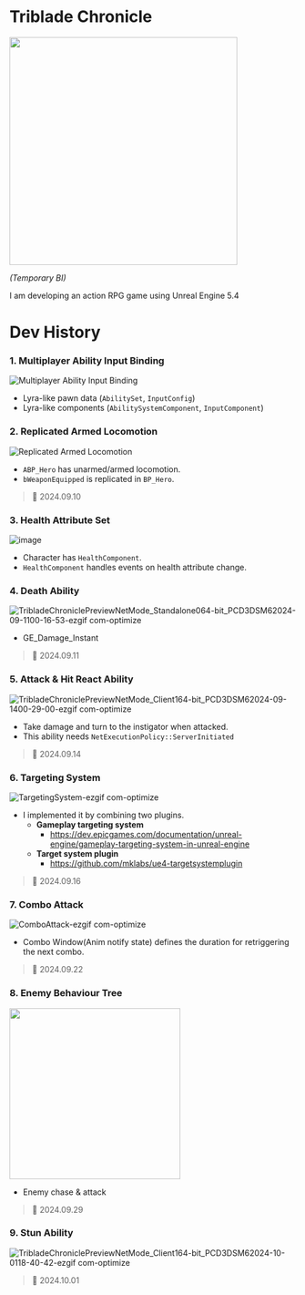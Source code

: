 # Triblade Chronicle
<img src="https://github.com/user-attachments/assets/4b70419e-9f91-4cfb-8267-a2415ccecdd2" height="400" />

*(Temporary BI)*

I am developing an action RPG game using Unreal Engine 5.4

# Dev History
### 1. Multiplayer Ability Input Binding
![Multiplayer Ability Input Binding](https://github.com/user-attachments/assets/0b55afa4-9dd7-48f3-9d16-9250940da970)

- Lyra-like pawn data (`AbilitySet`, `InputConfig`)
- Lyra-like components (`AbilitySystemComponent`, `InputComponent`)

### 2. Replicated Armed Locomotion
![Replicated Armed Locomotion](https://github.com/user-attachments/assets/1e51deeb-2ed1-4887-92b7-cea6be15bed5)

- `ABP_Hero` has unarmed/armed locomotion.
- `bWeaponEquipped` is replicated in `BP_Hero`.

>💾 2024.09.10

### 3. Health Attribute Set
![image](https://github.com/user-attachments/assets/fb4bb711-baed-4b15-991f-0cb689968c3b)

- Character has `HealthComponent`.
- `HealthComponent` handles events on health attribute change.

### 4. Death Ability
![TribladeChroniclePreviewNetMode_Standalone064-bit_PCD3DSM62024-09-1100-16-53-ezgif com-optimize](https://github.com/user-attachments/assets/6e8cc38d-664e-4026-9953-c3426cd0956f)

- GE_Damage_Instant

>💾 2024.09.11

### 5. Attack & Hit React Ability
![TribladeChroniclePreviewNetMode_Client164-bit_PCD3DSM62024-09-1400-29-00-ezgif com-optimize](https://github.com/user-attachments/assets/e2c3e7f6-ac96-435b-9b87-86d7f60bb67d)

- Take damage and turn to the instigator when attacked.
- This ability needs `NetExecutionPolicy::ServerInitiated`

>💾 2024.09.14

### 6. Targeting System
![TargetingSystem-ezgif com-optimize](https://github.com/user-attachments/assets/e54767b0-f323-4268-aca8-947eb4dfc509)

- I implemented it by combining two plugins.
  - **Gameplay targeting system**
    - https://dev.epicgames.com/documentation/unreal-engine/gameplay-targeting-system-in-unreal-engine
  - **Target system plugin**
    - https://github.com/mklabs/ue4-targetsystemplugin
   
>💾 2024.09.16

### 7. Combo Attack
![ComboAttack-ezgif com-optimize](https://github.com/user-attachments/assets/3a2f64ae-1172-40d4-b158-7a40fb5e4170)

- Combo Window(Anim notify state) defines the duration for retriggering the next combo.

>💾 2024.09.22

### 8. Enemy Behaviour Tree
<img src="https://github.com/user-attachments/assets/cc253ce0-745f-4b6f-99dd-992f261f633e" height="300" />

- Enemy chase & attack

>💾 2024.09.29

### 9. Stun Ability
![TribladeChroniclePreviewNetMode_Client164-bit_PCD3DSM62024-10-0118-40-42-ezgif com-optimize](https://github.com/user-attachments/assets/b0f0d9ec-39f9-4d6c-962c-e7a854aaa2c1)

>💾 2024.10.01
